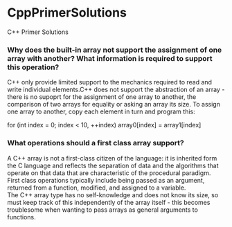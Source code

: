 # CppPrimerSolutions
C++ Primer Solutions

### Why does the built-in array not support the assignment of one array with another? What information is required to support this operation?<br>

C++ only provide limited support to the mechanics required to read and write individual elements.C++ does not support the abstraction of an array - there is no supoprt for the assignment of one array to another, the comparison of two arrays for equality or asking an array its size. To assign one array to another, copy each element in turn and program this:<br>

for (int index = 0; index < 10, ++index)
  array0[index] = array1[index]

### What operations should a first class array support?
A C++ array is not a first-class citizen of the language: it is inherited form the C language and reflects the separation of data and the algorithms that operate on that data that are characteristic of the procedural paradigm. <br>
First class operations typically include being passed as an argument, returned from a function, modified, and assigned to a variable.<br>
The C++ array type has no self-knowledge and does not know its size, so must keep track of this independently of the array itself - this becomes troublesome when wanting to pass arrays as general arguments to functions.
